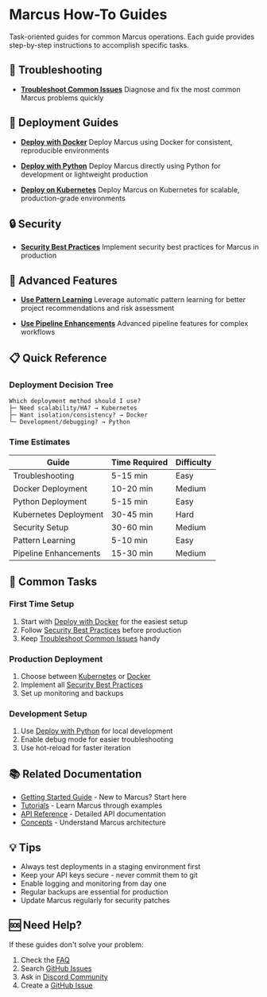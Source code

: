 # Marcus How-To Guides

Task-oriented guides for common Marcus operations. Each guide provides step-by-step instructions to accomplish specific tasks.

## 🔧 Troubleshooting

- [**Troubleshoot Common Issues**](troubleshoot-common-issues.md)
  Diagnose and fix the most common Marcus problems quickly

## 🚀 Deployment Guides

- [**Deploy with Docker**](deploy-with-docker.md)
  Deploy Marcus using Docker for consistent, reproducible environments

- [**Deploy with Python**](deploy-with-python.md)
  Deploy Marcus directly using Python for development or lightweight production

- [**Deploy on Kubernetes**](deploy-on-kubernetes.md)
  Deploy Marcus on Kubernetes for scalable, production-grade environments

## 🔒 Security

- [**Security Best Practices**](security-best-practices.md)
  Implement security best practices for Marcus in production

## 🧠 Advanced Features

- [**Use Pattern Learning**](use-pattern-learning.md)
  Leverage automatic pattern learning for better project recommendations and risk assessment

- [**Use Pipeline Enhancements**](use-pipeline-enhancements.md)
  Advanced pipeline features for complex workflows

## 📋 Quick Reference

### Deployment Decision Tree

```
Which deployment method should I use?
├─ Need scalability/HA? → Kubernetes
├─ Want isolation/consistency? → Docker
└─ Development/debugging? → Python
```

### Time Estimates

| Guide | Time Required | Difficulty |
|-------|--------------|------------|
| Troubleshooting | 5-15 min | Easy |
| Docker Deployment | 10-20 min | Medium |
| Python Deployment | 5-15 min | Easy |
| Kubernetes Deployment | 30-45 min | Hard |
| Security Setup | 30-60 min | Medium |
| Pattern Learning | 5-10 min | Easy |
| Pipeline Enhancements | 15-30 min | Medium |

## 🎯 Common Tasks

### First Time Setup
1. Start with [Deploy with Docker](deploy-with-docker.md) for the easiest setup
2. Follow [Security Best Practices](security-best-practices.md) before production
3. Keep [Troubleshoot Common Issues](troubleshoot-common-issues.md) handy

### Production Deployment
1. Choose between [Kubernetes](deploy-on-kubernetes.md) or [Docker](deploy-with-docker.md)
2. Implement all [Security Best Practices](security-best-practices.md)
3. Set up monitoring and backups

### Development Setup
1. Use [Deploy with Python](deploy-with-python.md) for local development
2. Enable debug mode for easier troubleshooting
3. Use hot-reload for faster iteration

## 📚 Related Documentation

- [Getting Started Guide](/getting-started) - New to Marcus? Start here
- [Tutorials](/tutorials) - Learn Marcus through examples
- [API Reference](/reference/api) - Detailed API documentation
- [Concepts](/concepts) - Understand Marcus architecture

## 💡 Tips

- Always test deployments in a staging environment first
- Keep your API keys secure - never commit them to git
- Enable logging and monitoring from day one
- Regular backups are essential for production
- Update Marcus regularly for security patches

## 🆘 Need Help?

If these guides don't solve your problem:

1. Check the [FAQ](/reference/faq)
2. Search [GitHub Issues](https://github.com/your-org/pm-agent/issues)
3. Ask in [Discord Community](https://discord.gg/pm-agent)
4. Create a [GitHub Issue](https://github.com/your-org/pm-agent/issues/new)
